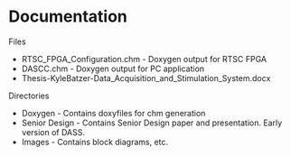 Documentation
=============
Files
* RTSC_FPGA_Configuration.chm - Doxygen output for RTSC FPGA
* DASCC.chm - Doxygen output for PC application
* Thesis-KyleBatzer-Data_Acquisition_and_Stimulation_System.docx

Directories
* Doxygen - Contains doxyfiles for chm generation
* Senior Design - Contains Senior Design paper and presentation.  Early version of DASS.
* Images - Contains block diagrams, etc.

